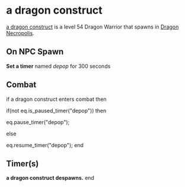 # a dragon construct



[a dragon construct](/npc/123023) is a level 54 Dragon Warrior that spawns in [Dragon Necropolis](/zone/123).



## On NPC Spawn

**Set a timer** named *depop* for 300 seconds


## Combat

if a dragon construct enters combat  then


if(not eq.is_paused_timer("depop")) then



eq.pause_timer("depop");


else


eq.resume_timer("depop");
end



## Timer(s)

**a dragon construct despawns.**
end